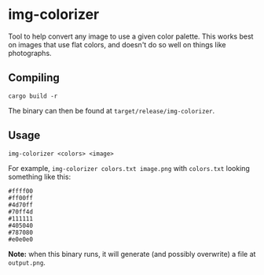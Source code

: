 # img-colorizer
Tool to help convert any image to use a given color palette. This works best on images that use flat colors, and doesn't do so well on things like photographs.

## Compiling
```
cargo build -r
```
The binary can then be found at `target/release/img-colorizer`.

## Usage
```
img-colorizer <colors> <image>
```
For example, `img-colorizer colors.txt image.png` with `colors.txt` looking something like this:

```
#ffff00
#ff00ff
#4d70ff
#70ff4d
#111111
#405040
#787080
#e0e0e0
```

**Note:** when this binary runs, it will generate (and possibly overwrite) a file at `output.png`.
